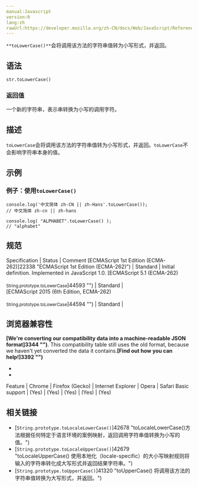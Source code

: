 ```yaml
---
manual:Javascript
version:0
lang:zh
rawUrl:https://developer.mozilla.org/zh-CN/docs/Web/JavaScript/Reference/Global_Objects/String/toLowerCase#
---
```






`**toLowerCase()**`会将调用该方法的字符串值转为小写形式，并返回。


## 语法<a name="语法"></a>

```
str.toLowerCase()

```

### <a name="sect1"></a>

### 返回值<a name="返回值"></a>


一个新的字符串，表示串转换为小写的调用字符。


## 描述<a name="描述"></a>


`toLowerCase`会将调用该方法的字符串值转为小写形式，并返回。`toLowerCase`不会影响字符串本身的值。


## 示例<a name="示例"></a>

### 例子：使用`toLowerCase()`<a name="例子：使用_toLowerCase()"></a>

```
console.log('中文简体 zh-CN || zh-Hans'.toLowerCase());
// 中文简体 zh-cn || zh-hans

​console.log( "ALPHABET".toLowerCase() ); 
// "alphabet"
```


## 规范<a name="规范"></a>

Specification | Status | Comment 
[ECMAScript 1st Edition (ECMA-262)]22338 "ECMAScript 1st Edition (ECMA-262)") | Standard | Initial definition. Implemented in JavaScript 1.0. 
[ECMAScript 5.1 (ECMA-262)<br></br><small>String.prototype.toLowerCase</small>]44593 "") | Standard |  
[ECMAScript 2015 (6th Edition, ECMA-262)<br></br><small>String.prototype.toLowerCase</small>]44594 "") | Standard |  


## 浏览器兼容性<a name="浏览器兼容性"></a>


**[We&#39;re converting our compatibility data into a machine-readable JSON format]3344 "")**. This compatibility table still uses the old format, because we haven&#39;t yet converted the data it contains.**[Find out how you can help!]3392 "")**


* 
* 

Feature | Chrome | Firefox (Gecko) | Internet Explorer | Opera | Safari 
Basic support | (Yes) | (Yes) | (Yes) | (Yes) | (Yes) 





## 相关链接<a name="相关链接"></a>

* [`String.prototype.toLocaleLowerCase()`]42678 "toLocaleLowerCase()方法根据任何特定于语言环境的案例映射，返回调用字符串值转换为小写的值。")
* [`String.prototype.toLocaleUpperCase()`]42679 "toLocaleUpperCase() 使用本地化（locale-specific）的大小写映射规则将输入的字符串转化成大写形式并返回结果字符串。")
* [`String.prototype.toUpperCase()`]41320 "toUpperCase() 将调用该方法的字符串值转换为大写形式，并返回。")



